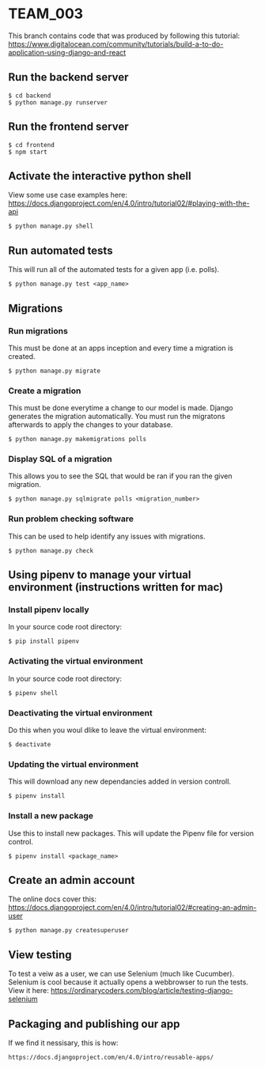 # TEAM_003

This branch contains code that was produced by following this tutorial: https://www.digitalocean.com/community/tutorials/build-a-to-do-application-using-django-and-react

## Run the backend server

    $ cd backend
    $ python manage.py runserver

## Run the frontend server

    $ cd frontend
    $ npm start

## Activate the interactive python shell
View some use case examples here: https://docs.djangoproject.com/en/4.0/intro/tutorial02/#playing-with-the-api

    $ python manage.py shell

## Run automated tests
This will run all of the automated tests for a given app (i.e. polls).

    $ python manage.py test <app_name>

## Migrations

### Run migrations
This must be done at an apps inception and every time a migration is created. 

    $ python manage.py migrate


### Create a migration
This must be done everytime a change to our model is made. Django generates the migration automatically. You must run the migratons afterwards to apply the changes to your database. 

    $ python manage.py makemigrations polls


### Display SQL of a migration
This allows you to see the SQL that would be ran if you ran the given migration.

    $ python manage.py sqlmigrate polls <migration_number>


### Run problem checking software
This can be used to help identify any issues with migrations. 

    $ python manage.py check


## Using pipenv to manage your virtual environment (instructions written for mac)

### Install pipenv locally
In your source code root directory:

    $ pip install pipenv

### Activating the virtual environment
In your source code root directory:

    $ pipenv shell

### Deactivating the virtual environment
Do this when you woul dlike to leave the virtual environment:

    $ deactivate

### Updating the virtual environment
This will download any new dependancies added in version controll. 

    $ pipenv install

### Install a new package
Use this to install new packages. This will update the Pipenv file for version control. 

    $ pipenv install <package_name>

## Create an admin account
The online docs cover this: https://docs.djangoproject.com/en/4.0/intro/tutorial02/#creating-an-admin-user

    $ python manage.py createsuperuser

## View testing
To test a veiw as a user, we can use Selenium (much like Cucumber).
Selenium is cool because it actually opens a webbrowser to run the tests.
View it here: https://ordinarycoders.com/blog/article/testing-django-selenium

## Packaging and publishing our app
If we find it nessisary, this is how:

    https://docs.djangoproject.com/en/4.0/intro/reusable-apps/
